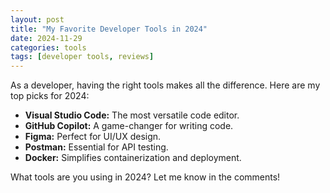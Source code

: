 ```yaml
---
layout: post
title: "My Favorite Developer Tools in 2024"
date: 2024-11-29
categories: tools
tags: [developer tools, reviews]
---
```


As a developer, having the right tools makes all the difference. Here are my top picks for 2024:

- **Visual Studio Code:** The most versatile code editor.
- **GitHub Copilot:** A game-changer for writing code.
- **Figma:** Perfect for UI/UX design.
- **Postman:** Essential for API testing.
- **Docker:** Simplifies containerization and deployment.

What tools are you using in 2024? Let me know in the comments!
